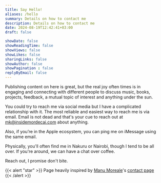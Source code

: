 ```yaml
---
title: Say Hello!
aliases: /hello
summary: Details on how to contact me
description: Details on how to contact me
date: 2024-08-19T12:42:41+03:00
draft: false 

showDate: false
showReadingTime: false
showViews: false
showLikes: false
sharingLinks: false
showAuthor: false
showPagination : false
replyByEmail: false
---
```


Publishing content on here is great, but the real joy often times is in engaging and connecting with different people to discuss music, books, projects, feedback, a mutual topic of interest and anything under the sun.  

You could try to reach me via social media but I have a complicated relationship with it. The most reliable and easiest way to reach me is via email. Email is not dead and that's your cue to reach out at [mk@insidemordecai.com](mailto:mk@insidemordecai.com) about anything.

Also, if you’re in the Apple ecosystem, you can ping me on iMessage using the same email.

Physically, you'll often find me in Nakuru or Nairobi, though I tend to be all over. If you're around, we can have a chat over coffee.

Reach out, I promise don't bite.

{{< alert "star" >}}
Page heavily inspired by [Manu Moreale](https://manuelmoreale.com/)'s [contact page](https://manuelmoreale.com/contact)
{{< /alert >}}
